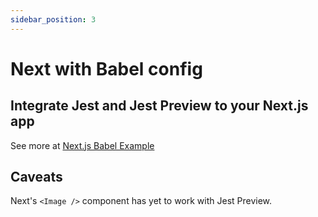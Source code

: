 ```yaml
---
sidebar_position: 3
---
```


# Next with Babel config

## Integrate Jest and Jest Preview to your Next.js app

See more at [Next.js Babel Example](https://github.com/nvh95/jest-preview/tree/main/examples/nextjs-babel)

## Caveats

Next's `<Image />` component has yet to work with Jest Preview.
